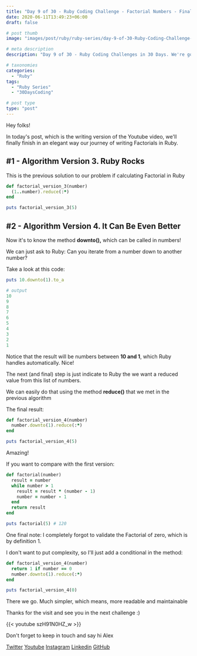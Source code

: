 ```yaml
---
title: "Day 9 of 30 - Ruby Coding Challenge - Factorial Numbers - Final Functional Version"
date: 2020-06-11T13:49:23+06:00
draft: false

# post thumb
image: "images/post/ruby/ruby-series/day-9-of-30-Ruby-Coding-Challenge-factorial-final-ruby-way-functional-programming.png"

# meta description
description: "Day 9 of 30 - Ruby Coding Challenges in 30 Days. We're going to finish our journey of writing Factorials in Ruby by changing the previous algorithm a little bit more to reflect a more Ruby way to solve code"

# taxonomies
categories: 
  - "Ruby"
tags:
  - "Ruby Series"
  - "30DaysCoding"

# post type
type: "post"
---
```


Hey folks!

In today's post, which is the writing version of the Youtube video, we'll finally finish in an elegant way our journey of writing Factorials in Ruby.

## #1 - Algorithm Version 3. Ruby Rocks

This is the previous solution to our problem if calculating Factorial in Ruby

```ruby
def factorial_version_3(number)
  (1..number).reduce(:*)
end

puts factorial_version_3(5)
```

## #2 - Algorithm Version 4. It Can Be Even Better

Now it's to know the method **downto(),** which can be called in numbers!

We can just ask to Ruby: Can you iterate from a number down to another number?

Take a look at this code:

```ruby
puts 10.downto(1).to_a

# output
10
9
8
7
6
5
4
3
2
1
```

Notice that the result will be numbers between **10 and 1**, which Ruby handles automatically. Nice!

The next (and final) step is just indicate to Ruby the we want a reduced value from this list of numbers.

We can easily do that using the method **reduce()** that we met in the previous algorithm

The final result:

```ruby
def factorial_version_4(number)
  number.downto(1).reduce(:*)
end

puts factorial_version_4(5)
```

Amazing! 

 If you want to compare with the first version:

```ruby
def factorial(number)
  result = number
  while number > 1
    result = result * (number - 1)
    number = number - 1
  end
  return result
end

puts factorial(5) # 120
```

One final note: I completely forgot to validate the Factorial of zero, which is by definition 1. 

I don't want to put complexity, so I'll just add a conditional in the method:

```ruby
def factorial_version_4(number)
  return 1 if number == 0
  number.downto(1).reduce(:*)
end

puts factorial_version_4(0)
```

There we go. Much simpler, which means, more readable and maintainable

Thanks for the visit and see you in the next challenge :)

{{< youtube szH91N0HZ_w >}}

Don't forget to keep in touch and say hi Alex

[Twitter](https://twitter.com/_alex_gama/)
[Youtube](https://www.youtube.com/channel/UCn09BXJXOCPLARsqNvxEFuw?view_as=subscriber/)
[Instagram](https://www.instagram.com/_alex_gama)
[Linkedin](https://www.linkedin.com/in/alexandregama/)
[GitHub](https://github.com/alexandregama)